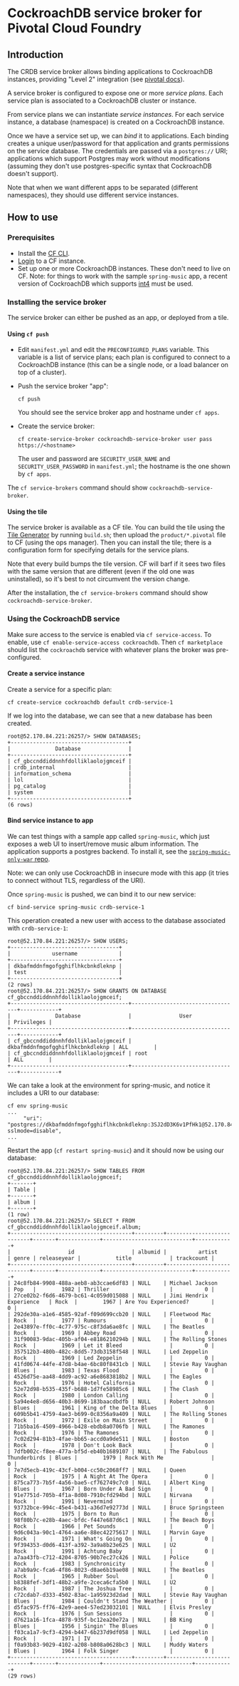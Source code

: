 # CockroachDB service broker for Pivotal Cloud Foundry

## Introduction

The CRDB service broker allows binding applications to CockroachDB instances,
providing "Level 2" integration (see [pivotal
docs](https://docs.pivotal.io/tiledev/brokered.html)).

A service broker is configured to expose one or more *service plans*. Each
service plan is associated to a CockroachDB cluster or instance.

From service plans we can instantiate *service instances*. For each service
instance, a database (namespace) is created on a CockroachDB instance.

Once we have a service set up, we can *bind* it to applications. Each binding
creates a unique user/password for that application and grants permissions on
the service database. The credentials are passed via a `postgres://` URI;
applications which support Postgres may work without modifications (assuming
they don't use postgres-specific syntax that CockroachDB doesn't support).

Note that when we want different apps to be separated (different namespaces),
they should use different service instances.

## How to use

### Prerequisites

- Install the [CF CLI](https://docs.cloudfoundry.org/cf-cli/install-go-cli.html).
- [Login](https://docs.cloudfoundry.org/cf-cli/getting-started.html#login) to a CF instance.
- Set up one or more CockroachDB instances. These don't need to live on CF.
  Note: for things to work with the sample `spring-music` app, a recent version
  of CockroachDB which supports
  [int4](https://github.com/cockroachdb/cockroach/pull/16720) must be used.


### Installing the service broker

The service broker can either be pushed as an app, or deployed from a tile.

#### Using `cf push`

- Edit `manifest.yml` and edit the `PRECONFIGURED_PLANS` variable. This variable
  is a list of service plans; each plan is configured to connect to a
  CockroachDB instance (this can be a single node, or a load balancer on top of
  a cluster).

- Push the service broker "app":
  ```
  cf push
  ```
  You should see the service broker app and hostname under `cf apps`.

- Create the service broker:
  ```
  cf create-service-broker cockroachdb-service-broker user pass https://<hostname>
  ```
  The user and password are `SECURITY_USER_NAME` and `SECURITY_USER_PASSWORD`
  in `manifest.yml`; the hostname is the one shown by `cf apps`.

The `cf service-brokers` command should show `cockroachdb-service-broker`.


#### Using the tile

The service broker is available as a CF tile. You can build the tile using the
[Tile Generator](https://docs.pivotal.io/tiledev/tile-generator.html) by running
`build.sh`; then upload the `product/*.pivotal` file to CF (using the ops
manager). Then you can install the tile; there is a configuration form for
specifying details for the service plans.

Note that every build bumps the tile version. CF will barf if it sees two files
with the same version that are different (even if the old one was uninstalled),
so it's best to not circumvent the version change.

After the installation, the `cf service-brokers` command should show `cockroachdb-service-broker`.

### Using the CockroachDB service

Make sure access to the service is enabled via `cf service-access`. To enable,
use `cf enable-service-access cockroachdb`. Then `cf marketplace` should list
the `cockroachdb` service with whatever plans the broker was pre-configured.

#### Create a service instance

Create a service for a specific plan:
```
cf create-service cockroachdb default crdb-service-1
```

If we log into the database, we can see that a new database has been created.

```
root@52.170.84.221:26257/> SHOW DATABASES;
+-------------------------------------+
|              Database               |
+-------------------------------------+
| cf_gbccnddiddnnhfdolliklaolojgmceif |
| crdb_internal                       |
| information_schema                  |
| lol                                 |
| pg_catalog                          |
| system                              |
+-------------------------------------+
(6 rows)
```

#### Bind service instance to app

We can test things with a sample app called `spring-music`, which just exposes a
web UI to insert/remove music album information. The application supports a
postgres backend. To install it, see the [`spring-music-only-war` repo](https://github.com/svennela/spring-music-only-war).

Note: we can only use CockroachDB in insecure mode with this app (it tries to
connect without TLS, regardless of the URI).

Once `spring-music` is pushed, we can bind it to our new service:
```
cf bind-service spring-music crdb-service-1
```

This operation created a new user with access to the database associated with
`crdb-service-1`:
```
root@52.170.84.221:26257/> SHOW USERS;
+----------------------------------+
|             username             |
+----------------------------------+
| dkbafmddnfmgofgghiflhkcbnkdleknp |
| test                             |
+----------------------------------+
(2 rows)
root@52.170.84.221:26257/> SHOW GRANTS ON DATABASE cf_gbccnddiddnnhfdolliklaolojgmceif;
+-------------------------------------+----------------------------------+------------+
|              Database               |               User               | Privileges |
+-------------------------------------+----------------------------------+------------+
| cf_gbccnddiddnnhfdolliklaolojgmceif | dkbafmddnfmgofgghiflhkcbnkdleknp | ALL        |
| cf_gbccnddiddnnhfdolliklaolojgmceif | root                             | ALL        |
+-------------------------------------+----------------------------------+------------+
```

We can take a look at the environment for spring-music, and notice it includes a
URI to our database:
```
cf env spring-music
...
     "uri": "postgres://dkbafmddnfmgofgghiflhkcbnkdleknp:3SJ2dD3K6v1PfHk1@52.170.84.221:26257/cf_gbccnddiddnnhfdolliklaolojgmceif?sslmode=disable",
...
```
Restart the app (`cf restart spring-music`) and it should now be using our database:
```
root@52.170.84.221:26257/> SHOW TABLES FROM cf_gbccnddiddnnhfdolliklaolojgmceif;
+-------+
| Table |
+-------+
| album |
+-------+
(1 row)
root@52.170.84.221:26257/> SELECT * FROM cf_gbccnddiddnnhfdolliklaolojgmceif.album;
+--------------------------------------+---------+---------------------------+-------+-------------+----------------------------+------------+
|                  id                  | albumid |          artist           | genre | releaseyear |           title            | trackcount |
+--------------------------------------+---------+---------------------------+-------+-------------+----------------------------+------------+
| 24c8fb84-9908-488a-aeb8-ab3ccae6df83 | NULL    | Michael Jackson           | Pop   |        1982 | Thriller                   |          0 |
| 27ce02b2-f6d6-4679-bc61-4c059d015088 | NULL    | Jimi Hendrix Experience   | Rock  |        1967 | Are You Experienced?       |          0 |
| 292de30a-a1e6-4585-92af-f09d699ccb20 | NULL    | Fleetwood Mac             | Rock  |        1977 | Rumours                    |          0 |
| 2e43897e-ff0c-4c77-975c-c8f3da6ae8fc | NULL    | The Beatles               | Rock  |        1969 | Abbey Road                 |          0 |
| 31f90083-9dac-405b-af04-e8186210294b | NULL    | The Rolling Stones        | Rock  |        1969 | Let it Bleed               |          0 |
| 357512b3-480b-482c-8dd5-73db3158f548 | NULL    | Led Zeppelin              | Rock  |        1969 | Led Zeppelin               |          0 |
| 41fd0674-44fe-47d8-b4ae-6bc80f8431cb | NULL    | Stevie Ray Vaughan        | Blues |        1983 | Texas Flood                |          0 |
| 4526d75e-aa48-4dd9-ac92-a6e8683818b2 | NULL    | The Eagles                | Rock  |        1976 | Hotel California           |          0 |
| 52e72d98-b535-435f-b688-1d7fe58985c6 | NULL    | The Clash                 | Rock  |        1980 | London Calling             |          0 |
| 5a94e4e8-d656-40b3-8699-183baacdbdfb | NULL    | Robert Johnson            | Blues |        1961 | King of the Delta Blues    |          0 |
| 609b5b41-4759-4ae3-b699-0c8356a9a409 | NULL    | The Rolling Stones        | Rock  |        1972 | Exile on Main Street       |          0 |
| 71b5ba16-4509-4966-b428-ebdb8a0706fb | NULL    | The Ramones               | Rock  |        1976 | The Ramones                |          0 |
| 7c02d294-81b3-4fae-bb65-accd0a9de511 | NULL    | Boston                    | Rock  |        1978 | Don't Look Back            |          0 |
| 7dfb002c-f8ee-477a-bf5d-eb40b1689107 | NULL    | The Fabulous Thunderbirds | Blues |        1979 | Rock With Me               |          0 |
| 7e7d5ecb-419c-43cf-b004-cc50c2068ff7 | NULL    | Queen                     | Rock  |        1975 | A Night At The Opera       |          0 |
| 875ca773-7b5f-4a56-bae5-cf762749c7c0 | NULL    | Albert King               | Blues |        1967 | Born Under A Bad Sign      |          0 |
| 91e7751d-705b-4f1a-8d08-7910cfd294bd | NULL    | Nirvana                   | Rock  |        1991 | Nevermind                  |          0 |
| 93732bce-994c-45e4-b431-a36d7e92773d | NULL    | Bruce Springsteen         | Rock  |        1975 | Born to Run                |          0 |
| 98f80b7c-e28b-4aec-bfdc-f447e687d6c1 | NULL    | The Beach Boys            | Rock  |        1966 | Pet Sounds                 |          0 |
| 9d6c043a-90c1-4764-aa6e-88ec42275617 | NULL    | Marvin Gaye               | Rock  |        1971 | What's Going On            |          0 |
| 9f394353-d0d6-413f-a392-3a9a8b23e625 | NULL    | U2                        | Rock  |        1991 | Achtung Baby               |          0 |
| a7aa43fb-c712-4204-8705-90b7ec27c426 | NULL    | Police                    | Rock  |        1983 | Synchronicity              |          0 |
| a7ab9a9c-fca6-4f86-8023-d8ae6b19ae08 | NULL    | The Beatles               | Rock  |        1965 | Rubber Soul                |          0 |
| b8388fef-3df1-48b2-a9fe-2ceca6cfa5b0 | NULL    | U2                        | Rock  |        1987 | The Joshua Tree            |          0 |
| c72cdab7-d333-4502-83ac-1a95923d2dad | NULL    | Stevie Ray Vaughan        | Blues |        1984 | Couldn't Stand The Weather |          0 |
| d5fac975-ff76-42e9-aee4-57ed23032101 | NULL    | Elvis Presley             | Rock  |        1976 | Sun Sessions               |          0 |
| d7621a16-1fca-4878-935f-bc12ea20e72a | NULL    | BB King                   | Blues |        1956 | Singin' The Blues          |          0 |
| f03ca1a7-9cf3-4294-b447-6b237d9df058 | NULL    | Led Zeppelin              | Rock  |        1971 | IV                         |          0 |
| f0a93b83-9029-4102-a208-b808a0628bc3 | NULL    | Muddy Waters              | Blues |        1964 | Folk Singer                |          0 |
+--------------------------------------+---------+---------------------------+-------+-------------+----------------------------+------------+
(29 rows)
```
